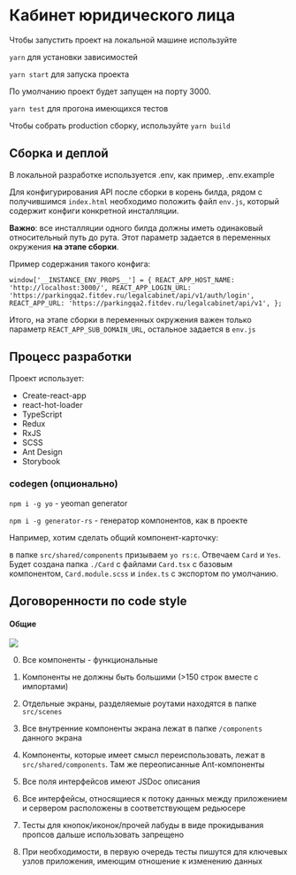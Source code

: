 # Кабинет юридического лица

Чтобы запустить проект на локальной машине используйте

`yarn` для установки зависимостей

`yarn start` для запуска проекта

По умолчанию проект будет запущен на порту 3000.

`yarn test` для прогона имеющихся тестов

Чтобы собрать production сборку, используйте `yarn build`

## Сборка и деплой

В локальной разработке используется .env, как пример, .env.example

Для конфигурирования API после сборки в корень билда, рядом с получившимся `index.html` необходимо положить файл `env.js`, который содержит конфиги конкретной инсталляции.

**Важно**: все инсталляции одного билда должны иметь одинаковый относительный путь до рута. Этот параметр задается в переменных окружения **на этапе сборки**.

Пример содержания такого конфига:

`
window['__INSTANCE_ENV_PROPS__'] = {
  REACT_APP_HOST_NAME: 'http://localhost:3000/',
  REACT_APP_LOGIN_URL: 'https://parkingqa2.fitdev.ru/legalcabinet/api/v1/auth/login',
  REACT_APP_URL: 'https://parkingqa2.fitdev.ru/legalcabinet/api/v1',
};
`

Итого, на этапе сборки в переменных окружения важен только параметр `REACT_APP_SUB_DOMAIN_URL`, остальное задается в `env.js`

## Процесс разработки

Проект использует:

- Create-react-app
- react-hot-loader
- TypeScript
- Redux
- RxJS
- SCSS
- Ant Design
- Storybook

### codegen (опционально)

`npm i -g yo` - yeoman generator

`npm i -g generator-rs` - генератор компонентов, как в проекте

Например, хотим сделать общий компонент-карточку:

в папке `src/shared/components` призываем `yo rs:c`. Отвечаем `Card` и `Yes`. Будет создана папка `./Card` с файлами `Card.tsx` с базовым компонентом, `Card.module.scss` и `index.ts` с экспортом по умолчанию.

## Договоренности по code style

#### Общие

![](https://cs7.pikabu.ru/post_img/2018/08/05/10/1533486834170014635.jpg)

0. Все компоненты - функциональные
1. Компоненты не должны быть большими (>150 строк вместе с импортами)
1. Отдельные экраны, разделяемые роутами находятся в папке `src/scenes`
1. Все внутренние компоненты экрана лежат в папке `/components` данного экрана
1. Компоненты, которые имеет смысл переиспользовать, лежат в `src/shared/components`. Там же переописанные Ant-компоненты

1. Все поля интерфейсов имеют JSDoc описания
1. Все интерфейсы, относящиеся к потоку данных между приложением и сервером расположены в соответствующем редьюсере

1. Тесты для кнопок/иконок/прочей лабуды в виде прокидывания пропсов дальше использовать запрещено
1. При необходимости, в первую очередь тесты пишутся для ключевых узлов приложения, имеющим отношение к изменению данных
